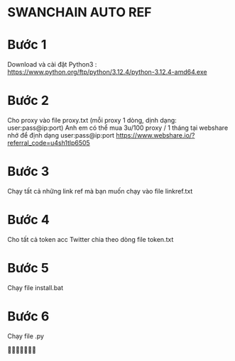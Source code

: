 # SWANCHAIN AUTO REF

# Bước 1 
Download và cài đặt Python3 : https://www.python.org/ftp/python/3.12.4/python-3.12.4-amd64.exe

# Bước 2
Cho proxy vào file proxy.txt (mỗi proxy 1 dòng, dịnh dạng: user:pass@ip:port)
Anh em có thể mua 3u/100 proxy / 1 tháng tại webshare nhớ để định dạng user:pass@ip:port
https://www.webshare.io/?referral_code=u4sh1tlp6505

# Bước 3
Chạy tất cả những link ref mà bạn muốn chạy vào file linkref.txt

# Bước 4
Cho tất cả token acc Twitter chia theo dòng file token.txt

# Bước 5
Chạy file install.bat

# Bước 6
Chạy file .py

💩💩💩💩💩💩💩
